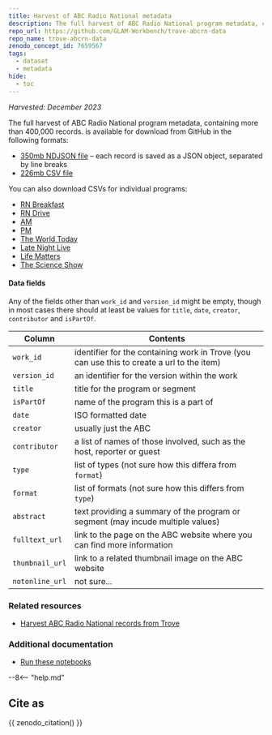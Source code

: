 ```yaml
---
title: Harvest of ABC Radio National metadata
description: The full harvest of ABC Radio National program metadata, containing more than 400,000 records.
repo_url: https://github.com/GLAM-Workbench/trove-abcrn-data
repo_name: trove-abcrn-data
zenodo_concept_id: 7659567
tags:
  - dataset
  - metadata
hide:
  - toc
---
```


*Harvested: December 2023*

The full harvest of ABC Radio National program metadata, containing more than 400,000 records. is available for download from GitHub in the following formats:

* [350mb NDJSON file](https://github.com/GLAM-Workbench/trove-abcrn-data/blob/main/abcrn-metadata.ndjson) – each record is saved as a JSON object, separated by line breaks
* [226mb CSV file](https://github.com/GLAM-Workbench/trove-abcrn-data/blob/main/abcrn-metadata.csv)

You can also download CSVs for individual programs:

* [RN Breakfast](https://github.com/GLAM-Workbench/trove-abcrn-data/blob/main/abcrn-breakfast-metadata.csv)
* [RN Drive](https://github.com/GLAM-Workbench/trove-abcrn-data/blob/main/abcrn-drive-metadata.csv)
* [AM](https://github.com/GLAM-Workbench/trove-abcrn-data/blob/main/abcrn-am-metadata.csv)
* [PM](https://github.com/GLAM-Workbench/trove-abcrn-data/blob/main/abcrn-pm-metadata.csv)
* [The World Today](https://github.com/GLAM-Workbench/trove-abcrn-data/blob/main/abcrn-worldtoday-metadata.csv)
* [Late Night Live](https://github.com/GLAM-Workbench/trove-abcrn-data/blob/main/abcrn-latenight-metadata.csv)
* [Life Matters](https://github.com/GLAM-Workbench/trove-abcrn-data/blob/main/abcrn-lifematters-metadata.csv)
* [The Science Show](https://github.com/GLAM-Workbench/trove-abcrn-data/blob/main/abcrn-scienceshow-metadata.csv)

#### Data fields

Any of the fields other than `work_id` and `version_id` might be empty, though in most cases there should at least be values for `title`, `date`, `creator`, `contributor` and `isPartOf`.

| Column | Contents |
|--------|----------|
`work_id` | identifier for the containing work in Trove (you can use this to create a url to the item)
`version_id` | an identifier for the version within the work
`title` | title for the program or segment
`isPartOf` | name of the program this is a part of
`date` | ISO formatted date
`creator` | usually just the ABC
`contributor` | a list of names of those involved, such as the host, reporter or guest
`type` | list of types (not sure how this differa from `format`)
`format` | list of formats (not sure how this differs from `type`)
`abstract` | text providing a summary of the program or segment (may incude multiple values)
`fulltext_url` | link to the page on the ABC website where you can find more information
`thumbnail_url` | link to a related thumbnail image on the ABC website
`notonline_url` | not sure...

### Related resources

* [Harvest ABC Radio National records from Trove](harvest-abcrn.md)


### Additional documentation

* [Run these notebooks](../#run-these-notebooks)

--8<-- "help.md"

## Cite as

{{ zenodo_citation() }}
